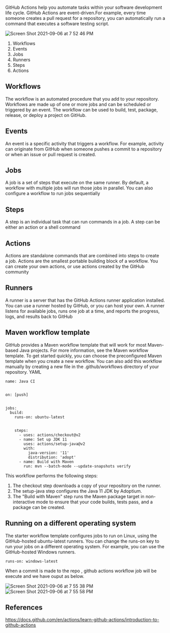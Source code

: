 GitHub Actions help you automate tasks within your software development life cycle.
GitHub Actions are event-driven.For example, every time someone creates a pull request for a repository, you can automatically run a command that executes a software testing script.

![Screen Shot 2021-09-06 at 7 52 46 PM](https://user-images.githubusercontent.com/87215340/132276882-3fd4096b-da4f-4fff-8c30-9d1b3714d091.png)



1. Workflows
2. Events
3. Jobs
4. Runners
5. Steps
6. Actions

## Workflows

The workflow is an automated procedure that you add to your repository. Workflows are made up of one or more jobs and can be scheduled or triggered by an event. The workflow can be used to build, test, package, release, or deploy a project on GitHub.

## Events

An event is a specific activity that triggers a workflow. For example, activity can originate from GitHub when someone pushes a commit to a repository or when an issue or pull request is created.

## Jobs

A job is a set of steps that execute on the same runner. By default, a workflow with multiple jobs will run those jobs in parallel. You can also configure a workflow to run jobs sequentially

## Steps

A step is an individual task that can run commands in a job. A step can be either an action or a shell command

## Actions

Actions are standalone commands that are combined into steps to create a job. Actions are the smallest portable building block of a workflow. You can create your own actions, or use actions created by the GitHub community

## Runners

A runner is a server that has the GitHub Actions runner application installed. You can use a runner hosted by GitHub, or you can host your own. A runner listens for available jobs, runs one job at a time, and reports the progress, logs, and results back to GitHub



## Maven workflow template

GitHub provides a Maven workflow template that will work for most Maven-based Java projects. For more information, see the Maven workflow template.
To get started quickly, you can choose the preconfigured Maven template when you create a new workflow. 
You can also add this workflow manually by creating a new file in the .github/workflows directory of your repository.
YAML
```
name: Java CI


on: [push]


jobs:
  build:
    runs-on: ubuntu-latest


    steps:
      - uses: actions/checkout@v2
      - name: Set up JDK 11
        uses: actions/setup-java@v2
        with:
          java-version: '11'
          distribution: 'adopt'
      - name: Build with Maven
        run: mvn --batch-mode --update-snapshots verify
```
This workflow performs the following steps:

1. The checkout step downloads a copy of your repository on the runner.
2. The setup-java step configures the Java 11 JDK by Adoptium.
3. The "Build with Maven" step runs the Maven package target in non-interactive mode to ensure that your code builds, tests pass, and a package can be created.

## Running on a different operating system

The starter workflow template configures jobs to run on Linux, using the GitHub-hosted ubuntu-latest runners. You can change the runs-on key to run your jobs on a different operating system. For example, you can use the GitHub-hosted Windows runners.

```
runs-on: windows-latest
```
When a commit is made to the repo , github actions workflow job will be execute and we have ouput as below.

![Screen Shot 2021-09-06 at 7 55 38 PM](https://user-images.githubusercontent.com/87215340/132277275-bcc20669-8313-4158-92cc-cb142f8f9705.png)
![Screen Shot 2021-09-06 at 7 55 58 PM](https://user-images.githubusercontent.com/87215340/132277267-ae011f54-5b22-4b4d-8465-52ee7b8880c3.png)

## References
https://docs.github.com/en/actions/learn-github-actions/introduction-to-github-actions
